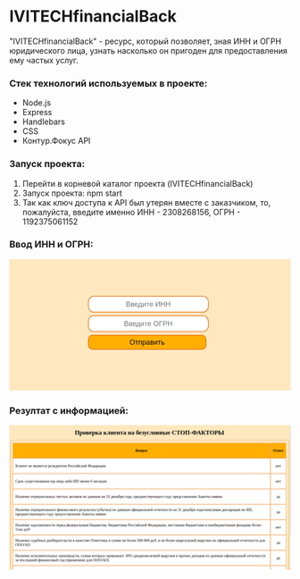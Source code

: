 # IVITECHfinancialBack

"IVITECHfinancialBack" - ресурс, который позволяет, зная ИНН и ОГРН юридического лица, узнать насколько он пригоден для предоставления ему частых услуг.

### Стек технологий используемых в проекте:

- Node.js
- Express
- Handlebars
- CSS
- Контур.Фокус API

### Запуск проекта:

1. Перейти в корневой каталог проекта (IVITECHfinancialBack)
2. Запуск проекта: npm start
3. Так как ключ доступа к API был утерян вместе с заказчиком, то, пожалуйста, введите именно ИНН - 2308268156, ОГРН - 1192375061152

### Ввод ИНН и ОГРН:

![Form](https://github.com/irinatarshinaeva/IVITECHfinancialBack/blob/master/public/assests/screenshots/form.png 'Форма')

### Резултат с информацией:

![Result](https://github.com/irinatarshinaeva/IVITECHfinancialBack/blob/master/public/assests/screenshots/result.png 'Результат')
